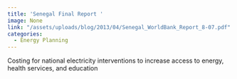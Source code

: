 ```yaml
---
title: 'Senegal Final Report '
image: None
link: "/assets/uploads/blog/2013/04/Senegal_WorldBank_Report_8-07.pdf"
categories:
  - Energy Planning
---
```


 Costing for national electricity interventions to increase access to energy, health services, and education
